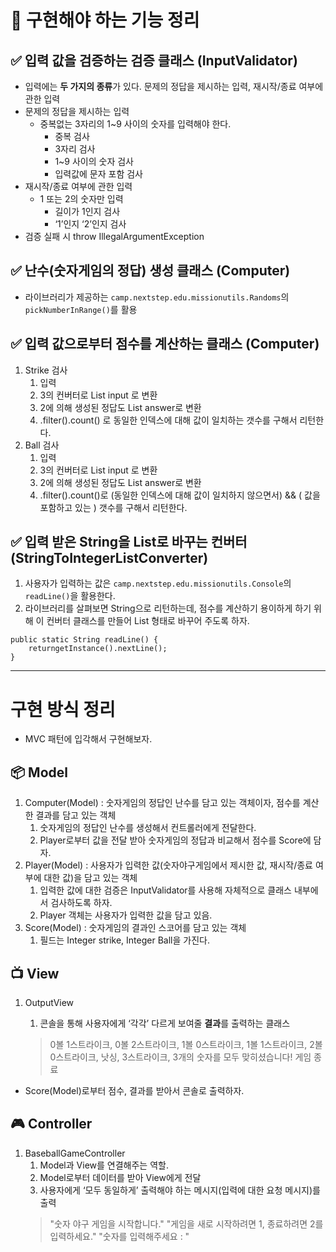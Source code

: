 # 🚩️ 구현해야 하는 기능 정리

## ✅ 입력 값을 검증하는 검증 클래스 (InputValidator)

- 입력에는 **두 가지의 종류**가 있다. 문제의 정답을 제시하는 입력, 재시작/종료 여부에 관한 입력
- 문제의 정답을 제시하는 입력
    - 중복없는 3자리의 1~9 사이의 숫자를 입력해야 한다.
        - 중복 검사
        - 3자리 검사
        - 1~9 사이의 숫자 검사
        - 입력값에 문자 포함 검사
- 재시작/종료 여부에 관한 입력
    - 1 또는 2의 숫자만 입력
        - 길이가 1인지 검사
        - ‘1’인지 ‘2’인지 검사
- 검증 실패 시 throw IllegalArgumentException

## ✅ 난수(숫자게임의 정답) 생성 클래스 (Computer)

- 라이브러리가 제공하는 `camp.nextstep.edu.missionutils.Randoms`의 `pickNumberInRange()`를 활용

## ✅ 입력 값으로부터 점수를 계산하는 클래스 (Computer)

1. Strike 검사
    1. 입력
    2. 3의 컨버터로 List<Integer> input 로 변환
    3. 2에 의해 생성된 정답도 List<Integer> answer로 변환
    4. .filter().count() 로 동일한 인덱스에 대해 값이 일치하는 갯수를 구해서 리턴한다.
2. Ball 검사
    1. 입력
    2. 3의 컨버터로 List<Integer> input 로 변환
    3. 2에 의해 생성된 정답도 List<Integer> answer로 변환
    4. .filter().count()로 (동일한 인덱스에 대해 값이 일치하지 않으면서) && ( 값을 포함하고 있는 ) 갯수를 구해서 리턴한다.

## ✅ 입력 받은 String을 List<Integer>로 바꾸는 컨버터 (StringToIntegerListConverter)

1. 사용자가 입력하는 값은 `camp.nextstep.edu.missionutils.Console`의 `readLine()`을 활용한다.
2. 라이브러리를 살펴보면 String으로 리턴하는데, 점수를 계산하기 용이하게 하기 위해 이 컨버터 클래스를 만들어 List<Integer> 형태로 바꾸어 주도록 하자.

```
public static String readLine() {
    returngetInstance().nextLine();
}
```

---

# 구현 방식 정리

- MVC 패턴에 입각해서 구현해보자.

## 📦 Model

1. Computer(Model)  : 숫자게임의 정답인 난수를 담고 있는 객체이자, 점수를 계산한 결과를 담고 있는 객체
    1. 숫자게임의 정답인 난수를 생성해서 컨트롤러에게 전달한다.
    2. Player로부터 값을 전달 받아 숫자게임의 정답과 비교해서 점수를 Score에 담자.
2. Player(Model) : 사용자가 입력한 값(숫자야구게임에서 제시한 값, 재시작/종료 여부에 대한 값)을 담고 있는 객체
    1. 입력한 값에 대한 검증은 InputValidator를 사용해 자체적으로 클래스 내부에서 검사하도록 하자.
    2. Player 객체는 사용자가 입력한 값을 담고 있음.
3. Score(Model) : 숫자게임의 결과인 스코어를 담고 있는 객체
    1. 필드는 Integer strike, Integer Ball을 가진다.

## 📺 View

1. OutputView
    1. 콘솔을 통해 사용자에게 ‘각각’ 다르게 보여줄 **결과**를 출력하는 클래스

   > 0볼 1스트라이크, 0볼 2스트라이크, 1볼 0스트라이크, 1볼 1스트라이크, 2볼 0스트라이크, 낫싱, 3스트라이크, 3개의 숫자를 모두 맞히셨습니다!  게임 종료

- Score(Model)로부터 점수, 결과를 받아서 콘솔로 출력하자.

## 🎮 Controller

1. BaseballGameController
    1. Model과 View를 연결해주는 역할.
    2. Model로부터 데이터를 받아 View에게 전달
    3. 사용자에게 ‘모두 동일하게’ 출력해야 하는 메시지(입력에 대한 요청 메시지)를 출력
   > "숫자 야구 게임을 시작합니다." "게임을 새로 시작하려면 1, 종료하려면 2를 입력하세요." "숫자를 입력해주세요 : "
   